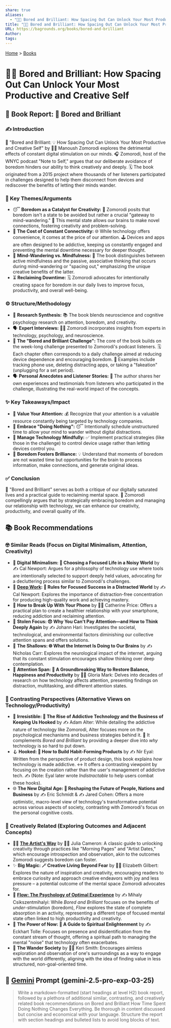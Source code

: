 ```yaml
---
share: true
aliases:
  - "🥱🤓 Bored and Brilliant: How Spacing Out Can Unlock Your Most Productive and Creative Self"
title: "🥱🤓 Bored and Brilliant: How Spacing Out Can Unlock Your Most Productive and Creative Self"
URL: https://bagrounds.org/books/bored-and-brilliant
Author: 
tags: 
---
```

[Home](../index.md) > [Books](./index.md)  
# 🥱🤓 Bored and Brilliant: How Spacing Out Can Unlock Your Most Productive and Creative Self  
## 📖 Book Report: 🤯 Bored and Brilliant  
  
### ✍️ Introduction  
📖 "Bored and Brilliant: 💡 How Spacing Out Can Unlock Your Most Productive and Creative Self" by 👩‍💼 Manoush Zomorodi explores the detrimental effects of constant digital stimulation on our minds. 🎧 Zomorodi, host of the WNYC podcast "Note to Self," argues that our deliberate avoidance of boredom hinders our ability to think creatively and deeply. 🗓️ The book originated from a 2015 project where thousands of her listeners participated in challenges designed to help them disconnect from devices and rediscover the benefits of letting their minds wander.  
  
### 🔑 Key Themes/Arguments  
* 😴 **Boredom as a Catalyst for Creativity:** 🧠 Zomorodi posits that boredom isn't a state to be avoided but rather a crucial "gateway to mind-wandering." 🤔 This mental state allows our brains to make novel connections, fostering creativity and problem-solving.  
* 📱 **The Cost of Constant Connectivity:** 🌐 While technology offers convenience, it comes at the price of our attention. 🕹️ Devices and apps are often designed to be addictive, keeping us constantly engaged and preventing the mental downtime necessary for deeper thought.  
* 🧘 **Mind-Wandering vs. Mindfulness:** 💭 The book distinguishes between active mindfulness and the passive, associative thinking that occurs during mind-wandering or "spacing out," emphasizing the unique creative benefits of the latter.  
* ⏳ **Reclaiming Downtime:** 🗓️ Zomorodi advocates for intentionally creating space for boredom in our daily lives to improve focus, productivity, and overall well-being.  
  
### ⚙️ Structure/Methodology  
* 🔬 **Research Synthesis:** 📚 The book blends neuroscience and cognitive psychology research on attention, boredom, and creativity.  
* 🗣️ **Expert Interviews:** 👨‍🏫 Zomorodi incorporates insights from experts in technology, psychology, and neuroscience.  
* 💪 **The "Bored and Brilliant Challenge":** The core of the book builds on the week-long challenge presented to Zomorodi's podcast listeners. 🗓️ Each chapter often corresponds to a daily challenge aimed at reducing device dependence and encouraging boredom. 📱 Examples include tracking phone use, deleting distracting apps, or taking a "fakeation" (unplugging for a set period).  
* 🗣️ **Personal Anecdotes and Listener Stories:** 💬 The author shares her own experiences and testimonials from listeners who participated in the challenge, illustrating the real-world impact of the concepts.  
  
### ✨ Key Takeaways/Impact  
* 🎯 **Value Your Attention:** 💰 Recognize that your attention is a valuable resource constantly being targeted by technology companies.  
* 🧘 **Embrace "Doing Nothing":** 😴 Intentionally schedule unstructured time to allow your mind to wander without digital distractions.  
* 📱 **Manage Technology Mindfully:** ✅ Implement practical strategies (like those in the challenge) to control device usage rather than letting devices control you.  
* 🤯 **Boredom Fosters Brilliance:** 💡 Understand that moments of boredom are not wasted time but opportunities for the brain to process information, make connections, and generate original ideas.  
  
### ✅ Conclusion  
📖 "Bored and Brilliant" serves as both a critique of our digitally saturated lives and a practical guide to reclaiming mental space. 🧠 Zomorodi compellingly argues that by strategically embracing boredom and managing our relationship with technology, we can enhance our creativity, productivity, and overall quality of life.  
  
## 📚 Book Recommendations  
  
### 🤓 Similar Reads (Focus on Digital Minimalism, Attention, Creativity)  
* 📱 **Digital Minimalism: 🧘 Choosing a Focused Life in a Noisy World** by ✍️ Cal Newport: Argues for a philosophy of technology use where tools are intentionally selected to support deeply held values, advocating for a decluttering process similar to Zomorodi's challenges.  
* 🎯 **[Deep Work](./deep-work.md): 🧘 Rules for Focused Success in a Distracted World** by ✍️ Cal Newport: Explores the importance of distraction-free concentration for producing high-quality work and achieving mastery.  
* 📱 **How to Break Up With Your Phone** by 👩‍💼 Catherine Price: Offers a practical plan to create a healthier relationship with your smartphone, reducing addiction and reclaiming attention.  
* 🤯 **Stolen Focus: 😞 Why You Can't Pay Attention—and How to Think Deeply Again** by ✍️ Johann Hari: Investigates the societal, technological, and environmental factors diminishing our collective attention spans and offers solutions.  
* 🧠 **The Shallows: 🌐 What the Internet Is Doing to Our Brains** by ✍️ Nicholas Carr: Explores the neurological impact of the internet, arguing that its constant stimulation encourages shallow thinking over deep contemplation.  
* 🎯 **Attention Span: 🧠 A Groundbreaking Way to Restore Balance, Happiness and Productivity** by 👩‍💼 Gloria Mark: Delves into decades of research on how technology affects attention, presenting findings on distraction, multitasking, and different attention states.  
  
### 🤔 Contrasting Perspectives (Alternative Views on Technology/Productivity)  
* 📱 **Irresistible: 🧲 The Rise of Addictive Technology and the Business of Keeping Us Hooked** by ✍️ Adam Alter: While detailing the addictive nature of technology like Zomorodi, Alter focuses more on the psychological mechanisms and business strategies behind it. 🤝 It complements *Bored and Brilliant* by providing a deeper dive into *why* technology is so hard to put down.  
* 🪝 **Hooked: 🔨 How to Build Habit-Forming Products** by ✍️ Nir Eyal: Written from the perspective of product design, this book explains *how* technology is made addictive. ↔️ It offers a contrasting viewpoint by focusing on the creation rather than the user's management of addictive tech. ✍️ (Note: Eyal later wrote *Indistractable* to help users combat these hooks).  
* 🌐 **The New Digital Age: 🚀 Reshaping the Future of People, Nations and Business** by ✍️ Eric Schmidt & ✍️ Jared Cohen: Offers a more optimistic, macro-level view of technology's transformative potential across various aspects of society, contrasting with Zomorodi's focus on the personal cognitive costs.  
  
### 🎨 Creatively Related (Exploring Outcomes and Adjacent Concepts)  
* 👩‍🎨 **[The Artist's Way](./the-artists-way.md)** by 👩‍💼 Julia Cameron: A classic guide to unlocking creativity through practices like "Morning Pages" and "Artist Dates," which encourage introspection and observation, akin to the outcomes Zomorodi suggests boredom can foster.  
* ✨ **Big Magic: 🪄 Creative Living Beyond Fear** by 👩‍💼 Elizabeth Gilbert: Explores the nature of inspiration and creativity, encouraging readers to embrace curiosity and approach creative endeavors with joy and less pressure – a potential outcome of the mental space Zomorodi advocates for.  
* 🌊 **[Flow: The Psychology of Optimal Experience](./flow-the-psychology-of-optimal-experience.md)** by ✍️ Mihaly Csikszentmihalyi: While *Bored and Brilliant* focuses on the benefits of *under*-stimulation (boredom), *Flow* explores the state of complete absorption in an activity, representing a different type of focused mental state often linked to high productivity and creativity.  
* 🧘 **The Power of Now: 🙏 A Guide to Spiritual Enlightenment** by ✍️ Eckhart Tolle: Focuses on presence and disidentification from the constant stream of thought, offering a spiritual path to managing the mental "noise" that technology often exacerbates.  
* 🚶 **The Wander Society** by 👩‍💼 Keri Smith: Encourages aimless exploration and observation of one's surroundings as a way to engage with the world differently, aligning with the idea of finding value in less structured, non-goal-oriented time.  
  
## 💬 [Gemini](../software/gemini.md) Prompt (gemini-2.5-pro-exp-03-25)  
> Write a markdown-formatted (start headings at level H2) book report, followed by a plethora of additional similar, contrasting, and creatively related book recommendations on Bored and Brilliant How Time Spent Doing Nothing Changes Everything. Be thorough in content discussed but concise and economical with your language. Structure the report with section headings and bulleted lists to avoid long blocks of text.